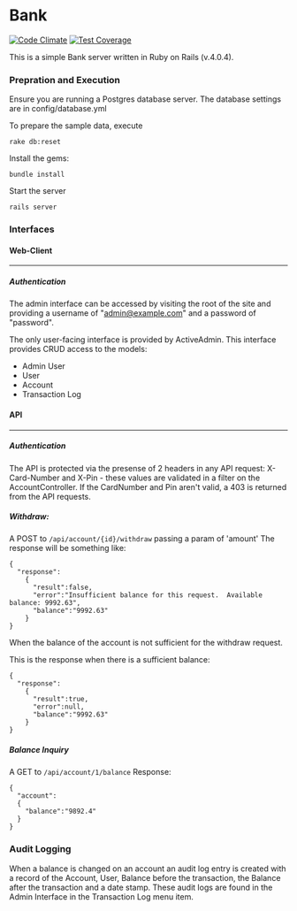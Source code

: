 Bank
==============

[![Code Climate](https://codeclimate.com/github/duthied/yolo-octo-lana.png)](https://codeclimate.com/github/duthied/yolo-octo-lana) [![Test Coverage](https://codeclimate.com/github/duthied/yolo-octo-lana/coverage.png)](https://codeclimate.com/github/duthied/yolo-octo-lana)

This is a simple Bank server written in Ruby on Rails (v.4.0.4).

### Prepration and Execution
Ensure you are running a Postgres database server.
The database settings are in config/database.yml

To prepare the sample data, execute 
```
rake db:reset
```

Install the gems:
```
bundle install
```

Start the server
```
rails server
```

### Interfaces

#### Web-Client
*****
##### Authentication
The admin interface can be accessed by visiting the root of the site and providing a username of "admin@example.com" and a password of "password".

The only user-facing interface is provided by ActiveAdmin.  This interface provides CRUD access to the models:
- Admin User
- User
- Account
- Transaction Log

#### API
*****
##### Authentication
The API is protected via the presense of 2 headers in any API request:
X-Card-Number and X-Pin - these values are validated in a filter on the AccountController.  If the CardNumber and Pin aren't valid, a 403 is returned from the API requests.

##### Withdraw: 
A POST to `/api/account/{id}/withdraw` passing a param of 'amount'
The response will be something like:
```
{
  "response":
    {
      "result":false,
      "error":"Insufficient balance for this request.  Available balance: 9992.63",
      "balance":"9992.63"
    }
}
```
When the balance of the account is not sufficient for the withdraw request.

This is the response when there is a sufficient balance:
```
{
  "response":
    {
      "result":true,
      "error":null,
      "balance":"9992.63"
    }
}
```

##### Balance Inquiry
A GET to `/api/account/1/balance`
Response:
```
{
  "account":
  {
    "balance":"9892.4"
  }
}
```

### Audit Logging
When a balance is changed on an account an audit log entry is created with a record of the Account, User, Balance before the transaction, the Balance after the transaction and a date stamp.  These audit logs are found in the Admin Interface in the Transaction Log menu item.
